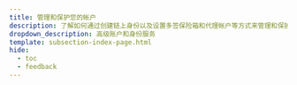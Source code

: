 ```yaml
---
title: 管理和保护您的帐户
description: 了解如何通过创建链上身份以及设置多签保险箱和代理帐户等方式来管理和保护您在Moonbeam上的帐户。
dropdown_description: 高级账户和身份服务
template: subsection-index-page.html
hide:
  - toc
  - feedback
---
```

